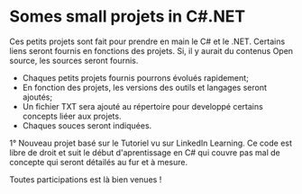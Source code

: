 # Somes small projets in C#.NET

Ces petits projets sont fait pour prendre en main le C# et le .NET.
Certains liens seront fournis en fonctions des projets.
Si, il y aurait du contenus Open source, les sources seront fournis.

- Chaques petits projets fournis pourrons évolués rapidement;
- En fonction des projets, les versions des outils et langages seront ajoutés;
- Un fichier TXT sera ajouté au répertoire pour developpé certains concepts liéer aux projets.
- Chaques souces seront indiquées.

1° Nouveau projet basé sur le Tutoriel vu sur LinkedIn Learning.
   Ce code est libre de droit et suit le début d'aprentissage en C# qui couvre pas mal de concepte
   qui seront détailés au fur et à mesure.


Toutes participations est là bien venues !

